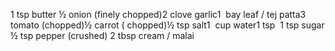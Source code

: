 1 tsp butter
½ onion (finely chopped)2 clove garlic1 
bay leaf / tej patta3 
tomato (chopped)½ carrot ( chopped)½ tsp salt1 
cup water1 tsp 
1 tsp sugar
½ tsp pepper (crushed)
2 tbsp cream / malai